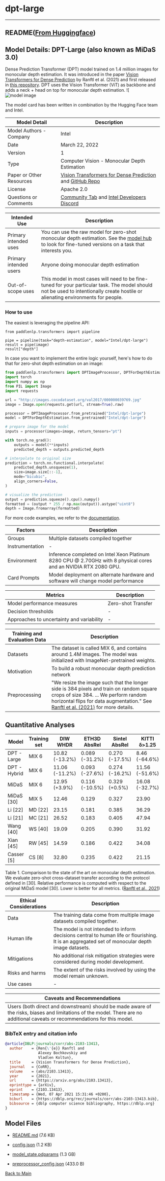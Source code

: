 
# dpt-large
---


## README([From Huggingface](https://huggingface.co/Intel/dpt-large))



## Model Details: DPT-Large (also known as MiDaS 3.0)

Dense Prediction Transformer (DPT) model trained on 1.4 million images for monocular depth estimation. 
It was introduced in the paper [Vision Transformers for Dense Prediction](https://arxiv.org/abs/2103.13413) by Ranftl et al. (2021) and first released in [this repository](https://github.com/isl-org/DPT). 
DPT uses the Vision Transformer (ViT) as backbone and adds a neck + head on top for monocular depth estimation.
![![model image](https://huggingface.co/datasets/huggingface/documentation-images/resolve/main/dpt_architecture.jpg)

The model card has been written in combination by the Hugging Face team and Intel.

| Model Detail | Description |
| ----------- | ----------- | 
| Model Authors - Company | Intel | 
| Date | March 22, 2022 | 
| Version | 1 | 
| Type | Computer Vision - Monocular Depth Estimation | 
| Paper or Other Resources | [Vision Transformers for Dense Prediction](https://arxiv.org/abs/2103.13413) and [GitHub Repo](https://github.com/isl-org/DPT) | 
| License | Apache 2.0 |
| Questions or Comments | [Community Tab](https://huggingface.co/Intel/dpt-large/discussions) and [Intel Developers Discord](https://discord.gg/rv2Gp55UJQ)|

| Intended Use | Description |
| ----------- | ----------- | 
| Primary intended uses | You can use the raw model for zero-shot monocular depth estimation. See the [model hub](https://huggingface.co/models?search=dpt) to look for fine-tuned versions on a task that interests you. | 
| Primary intended users | Anyone doing monocular depth estimation | 
| Out-of-scope uses | This model in most cases will need to be fine-tuned for your particular task.  The model should not be used to intentionally create hostile or alienating environments for people.|


### How to use

The easiest is leveraging the pipeline API:

```
from paddlenlp.transformers import pipeline

pipe = pipeline(task="depth-estimation", model="Intel/dpt-large")
result = pipe(image)
result["depth"]
```

In case you want to implement the entire logic yourself, here's how to do that for zero-shot depth estimation on an image:

```python
from paddlenlp.transformers import DPTImageProcessor, DPTForDepthEstimation
import torch
import numpy as np
from PIL import Image
import requests

url = "http://images.cocodataset.org/val2017/000000039769.jpg"
image = Image.open(requests.get(url, stream=True).raw)

processor = DPTImageProcessor.from_pretrained("Intel/dpt-large")
model = DPTForDepthEstimation.from_pretrained("Intel/dpt-large")

# prepare image for the model
inputs = processor(images=image, return_tensors="pt")

with torch.no_grad():
    outputs = model(**inputs)
    predicted_depth = outputs.predicted_depth

# interpolate to original size
prediction = torch.nn.functional.interpolate(
    predicted_depth.unsqueeze(1),
    size=image.size[::-1],
    mode="bicubic",
    align_corners=False,
)

# visualize the prediction
output = prediction.squeeze().cpu().numpy()
formatted = (output * 255 / np.max(output)).astype("uint8")
depth = Image.fromarray(formatted)
```

For more code examples, we refer to the [documentation](https://huggingface.co/docs/transformers/master/en/model_doc/dpt).


| Factors | Description | 
| ----------- | ----------- | 
| Groups | Multiple datasets compiled together | 
| Instrumentation | - |
| Environment | Inference completed on Intel Xeon Platinum 8280 CPU @ 2.70GHz with 8 physical cores and an NVIDIA RTX 2080 GPU. |
| Card Prompts | Model deployment on alternate hardware and software will change model performance |

| Metrics | Description | 
| ----------- | ----------- | 
| Model performance measures | Zero-shot Transfer |
| Decision thresholds | - | 
| Approaches to uncertainty and variability | - | 

| Training and Evaluation Data | Description | 
| ----------- | ----------- | 
| Datasets | The dataset is called MIX 6, and contains around 1.4M images. The model was initialized with ImageNet-pretrained weights.|
| Motivation | To build a robust monocular depth prediction network |
| Preprocessing | "We resize the image such that the longer side is 384 pixels and train on random square crops of size 384. ... We perform random horizontal flips for data augmentation." See [Ranftl et al. (2021)](https://arxiv.org/abs/2103.13413) for more details. | 

## Quantitative Analyses
| Model | Training set | DIW WHDR | ETH3D AbsRel | Sintel AbsRel | KITTI δ>1.25 | NYU δ>1.25 | TUM δ>1.25 |
| --- | --- | --- | --- | --- | --- | --- | --- | 
| DPT - Large | MIX 6 | 10.82 (-13.2%) | 0.089 (-31.2%) | 0.270 (-17.5%) | 8.46 (-64.6%) | 8.32 (-12.9%) | 9.97 (-30.3%) |
| DPT - Hybrid | MIX 6 | 11.06 (-11.2%) | 0.093 (-27.6%) | 0.274 (-16.2%) | 11.56 (-51.6%) | 8.69 (-9.0%) | 10.89 (-23.2%) | 
| MiDaS  | MIX 6  | 12.95 (+3.9%)  | 0.116 (-10.5%)  | 0.329 (+0.5%)  | 16.08 (-32.7%)  | 8.71 (-8.8%)  | 12.51 (-12.5%)
| MiDaS [30]  | MIX 5  | 12.46  | 0.129  | 0.327  | 23.90  | 9.55  | 14.29 | 
 | Li [22]  | MD [22]  | 23.15  | 0.181  | 0.385  | 36.29  | 27.52  | 29.54 | 
 | Li [21]  | MC [21]  | 26.52  | 0.183  | 0.405  | 47.94  | 18.57  | 17.71 | 
 | Wang [40]  | WS [40]  | 19.09  | 0.205  | 0.390  | 31.92  | 29.57  | 20.18 | 
 | Xian [45]  | RW [45]  | 14.59  | 0.186 |  0.422  | 34.08 |  27.00 |  25.02 | 
 | Casser [5]  | CS [8]  | 32.80  | 0.235  | 0.422  | 21.15  | 39.58  | 37.18 | 

Table 1. Comparison to the state of the art on monocular depth estimation. We evaluate zero-shot cross-dataset transfer according to the
protocol defined in [30]. Relative performance is computed with respect to the original MiDaS model [30]. Lower is better for all metrics. ([Ranftl et al., 2021](https://arxiv.org/abs/2103.13413))


| Ethical Considerations | Description | 
| ----------- | ----------- | 
| Data | The training data come from multiple image datasets compiled together. |
| Human life | The model is not intended to inform decisions central to human life or flourishing. It is an aggregated set of monocular depth image datasets. | 
| Mitigations | No additional risk mitigation strategies were considered during model development. |
| Risks and harms | The extent of the risks involved by using the model remain unknown. |
| Use cases | - | 

| Caveats and Recommendations |
| ----------- | 
| Users (both direct and downstream) should be made aware of the risks, biases and limitations of the model. There are no additional caveats or recommendations for this model. |



### BibTeX entry and citation info

```bibtex
@article{DBLP:journals/corr/abs-2103-13413,
  author    = {Ren{\'{e}} Ranftl and
               Alexey Bochkovskiy and
               Vladlen Koltun},
  title     = {Vision Transformers for Dense Prediction},
  journal   = {CoRR},
  volume    = {abs/2103.13413},
  year      = {2021},
  url       = {https://arxiv.org/abs/2103.13413},
  eprinttype = {arXiv},
  eprint    = {2103.13413},
  timestamp = {Wed, 07 Apr 2021 15:31:46 +0200},
  biburl    = {https://dblp.org/rec/journals/corr/abs-2103-13413.bib},
  bibsource = {dblp computer science bibliography, https://dblp.org}
}
```



## Model Files

- [README.md](https://paddlenlp.bj.bcebos.com/models/community/Intel/dpt-large/README.md) (7.6 KB)

- [config.json](https://paddlenlp.bj.bcebos.com/models/community/Intel/dpt-large/config.json) (1.2 KB)

- [model_state.pdparams](https://paddlenlp.bj.bcebos.com/models/community/Intel/dpt-large/model_state.pdparams) (1.3 GB)

- [preprocessor_config.json](https://paddlenlp.bj.bcebos.com/models/community/Intel/dpt-large/preprocessor_config.json) (433.0 B)


[Back to Main](../../)